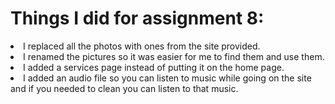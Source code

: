 
<h1> Things I did for assignment 8:</h1>
<li>
I replaced all the photos with ones from the site provided.
<li>I renamed the pictures so it was easier for me to find them and use them.
<li>I added a services page instead of putting it on the home page.
<li> I added an audio file so you can listen to music while going on the site and if you needed to clean you can listen to that music.